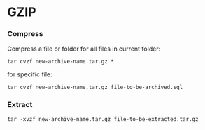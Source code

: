 # GZIP

### Compress
Compress a file or folder
for all files in current folder:
```
tar cvzf new-archive-name.tar.gz *
```
for specific file:
```
tar cvzf new-archive-name.tar.gz file-to-be-archived.sql
```

### Extract
```
tar -xvzf new-archive-name.tar.gz file-to-be-extracted.tar.gz
```